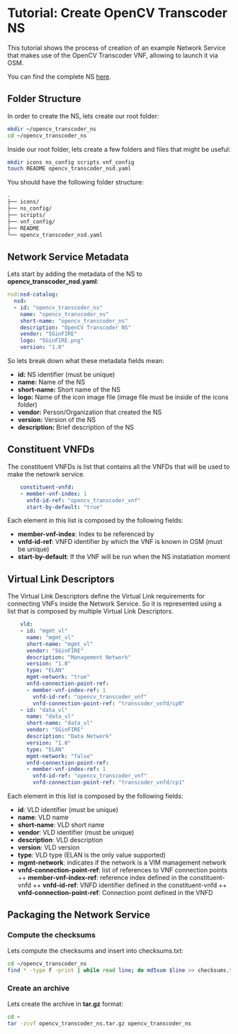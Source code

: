 # Tutorial: Create OpenCV Transcoder NS

This tutorial shows the process of creation of an example Network Service that makes use of the OpenCV Transcoder VNF, allowing to launch it via OSM.

You can find the complete NS [here](https://github.com/5GinFIRE/opencv_transcoder_vnf/tree/master/ns).

## Folder Structure

In order to create the NS, lets create our root folder:

~~~~bash
mkdir ~/opencv_transcoder_ns
cd ~/opencv_transcoder_ns
~~~~

Inside our root folder, lets create a few folders and files that might be useful:

~~~~bash
mkdir icons ns_config scripts vnf_config
touch README opencv_transcoder_nsd.yaml
~~~~

You should have the following folder structure:

~~~~bash
.
├── icons/
├── ns_config/
├── scripts/
├── vnf_config/
├── README
└── opencv_transcoder_nsd.yaml
~~~~

## Network Service Metadata

Lets start by adding the metadata of the NS to **opencv_transcoder_nsd.yaml**:

~~~~yaml
nsd:nsd-catalog:
  nsd:
  - id: "opencv_transcoder_ns"
    name: "opencv_transcoder_ns"
    short-name: "opencv_transcoder_ns"
    description: "OpenCV Transcoder NS"
    vendor: "5GinFIRE"
    logo: "5GinFIRE.png"
    version: "1.0"
~~~~

So lets break down what these metadata fields mean:

+ **id:** NS identifier (must be unique)
+ **name:** Name of the NS
+ **short-name:** Short name of the NS
+ **logo:** Name of the icon image file (image file must be inside of the icons folder)
+ **vendor:** Person/Organization that created the NS
+ **version:** Version of the NS
+ **description:** Brief description of the NS

## Constituent VNFDs

The constituent VNFDs is list that contains all the VNFDs that will be used to make the netowrk service.

~~~~yaml
    constituent-vnfd:
    - member-vnf-index: 1
      vnfd-id-ref: "opencv_transcoder_vnf"
      start-by-default: "true"
~~~~

Each element in this list is composed by the following fields:

+ **member-vnf-index**: Index to be referenced by
+ **vnfd-id-ref**: VNFD identifier by which the VNF is known in OSM (must be unique)
+ **start-by-default**: If the VNF will be run when the NS instatiation moment

## Virtual Link Descriptors

The Virtual Link Descriptors define the Virtual Link requirements for connecting VNFs inside the Network Service. So it is represented using a list that is composed by multiple Virtual Link Descriptors.

~~~~yaml
    vld:
    - id: "mgmt_vl"
      name: "mgmt_vl"
      short-name: "mgmt_vl"
      vendor: "5GinFIRE"
      description: "Management Network"
      version: "1.0"
      type: "ELAN"
      mgmt-network: "true"
      vnfd-connection-point-ref:
      - member-vnf-index-ref: 1
        vnfd-id-ref: "opencv_transcoder_vnf"
        vnfd-connection-point-ref: "transcoder_vnfd/cp0"
    - id: "data_vl"
      name: "data_vl"
      short-name: "data_vl"
      vendor: "5GinFIRE"
      description: "Data Network"
      version: "1.0"
      type: "ELAN"
      mgmt-network: "false"
      vnfd-connection-point-ref:
      - member-vnf-index-ref: 1
        vnfd-id-ref: "opencv_transcoder_vnf"
        vnfd-connection-point-ref: "transcoder_vnfd/cp1"
~~~~

Each element in this list is composed by the following fields:

+ **id**: VLD identifier (must be unique)
+ **name**: VLD name
+ **short-name**: VLD short name
+ **vendor**: VLD identifier (must be unique)
+ **description**: VLD description
+ **version**: VLD version
+ **type**: VLD type (ELAN is the only value supported)
+ **mgmt-network**: indicates if the network is a VIM management network
+ **vnfd-connection-point-ref**: list of references to VNF connection points
++ **member-vnf-index-ref**: reference index defined in the constituent-vnfd
++ **vnfd-id-ref**: VNFD identifier defined in the constituent-vnfd
++ **vnfd-connection-point-ref**: Connection point defined in the VNFD

## Packaging the Network Service

### Compute the checksums

Lets compute the checksums and insert into checksums.txt:

~~~~bash
cd ~/opencv_transcoder_ns
find * -type f -print | while read line; do md5sum $line >> checksums.txt; done
~~~~

### Create an archive

Lets create the archive in **tar.gz** format:

~~~~bash
cd ~
tar -zcvf opencv_transcoder_ns.tar.gz opencv_transcoder_ns
~~~~
